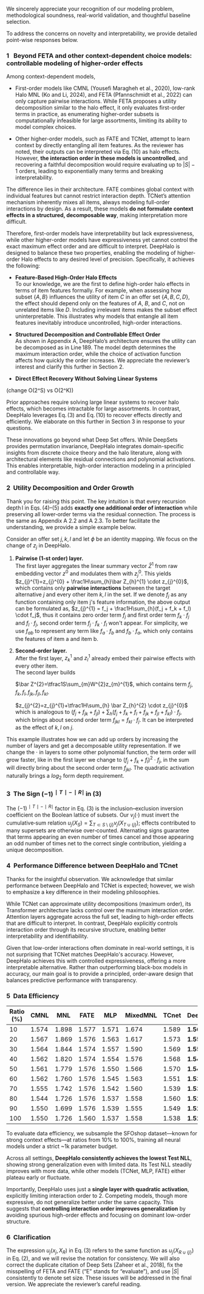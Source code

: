 We sincerely appreciate your recognition of our modeling problem, methodological soundness, real-world validation, and thoughtful baseline selection. 

To address the concerns on novelty and interpretability, we provide detailed point-wise responses below.

### 1&nbsp;&nbsp; Beyond FETA and other context-dependent choice models: controllable modeling of higher‑order effects  
Among context-dependent models, 

- First-order models like CMNL (Yousefi Maragheh et al., 2020), low-rank Halo MNL (Ko and Li, 2024), and FETA (Pfannschmidt et al., 2022) can only capture pairwise interactions. While FETA proposes a utility decomposition similar to the halo effect, it only evaluates first-order terms in practice, as enumerating higher-order subsets is computationally infeasible for large assortments, limiting its ability to model complex choices.

- Other higher-order models, such as FATE and TCNet, attempt to learn context by directly entangling all item features. As the reviewer has noted, their outputs can be interpreted via Eq. (10) as halo effects. However, **the interaction order in these models is uncontrolled**, and recovering a faithful decomposition would require evaluating up to $|S|-1$ orders, leading to exponentially many terms and breaking interpretability.

The difference lies in their architecture. FATE combines global context with individual features but cannot restrict interaction depth. TCNet’s attention mechanism inherently mixes all items, always modeling full-order interactions by design. As a result, these models **do not formulate context effects in a structured, decomposable way**, making interpretation more difficult.

Therefore, first-order models have interpretability but lack expressiveness, while other higher-order models have expressiveness yet cannot control the exact maximum effect order and are difficult to interpret. DeepHalo is designed to balance these two properties, enabling the modeling of higher-order Halo effects to any desired level of precision. Specifically, it achieves the following:

- **Feature-Based High-Order Halo Effects**  
  To our knowledge, we are the first to define high-order halo effects in terms of item features formally. For example, when assessing how subset $\{A, B\}$ influences the utility of item $C$ in an offer set $\{A, B, C, D\}$, the effect should depend only on the features of $A$, $B$, and $C$, not on unrelated items like $D$. Including irrelevant items makes the subset effect uninterpretable. This illustrates why models that entangle all item features inevitably introduce uncontrolled, high-order interactions.

- **Structured Decomposition and Controllable Effect Order**  
  As shown in Appendix A, DeepHalo’s architecture ensures the utility can be decomposed as in Line 189. The model depth determines the maximum interaction order, while the choice of activation function affects how quickly the order increases. We appreciate the reviewer’s interest and clarify this further in Section 2.

- **Direct Effect Recovery Without Solving Linear Systems**

 (change O(2^S) vs O(2^K))

  Prior approaches require solving large linear systems to recover halo effects, which becomes intractable for large assortments. In contrast, DeepHalo leverages Eq. (3) and Eq. (10) to recover effects directly and efficiently. We elaborate on this further in Section 3 in response to your questions. 

These innovations go beyond what Deep Set offers. While DeepSets provides permutation invariance, DeepHalo integrates domain-specific insights from discrete choice theory and the halo literature, along with architectural elements like residual connections and polynomial activations. This enables interpretable, high-order interaction modeling in a principled and controllable way.


### **2&nbsp;&nbsp;Utility Decomposition and Order Growth**

Thank you for raising this point. The key intuition is that every recursion depth l in Eqs. (4)–(5) adds **exactly one additional order of interaction** while preserving all lower‑order terms via the residual connection. The process is the same as Appendix A 2.2 and A 2.3. To better facilitate the understanding, we provide a simple example below.

Consider an offer set ${j, k, l}$ and let $\phi$ be an identity mapping. We focus on the change of $z_{j}$ in DeepHalo.
1. **Pairwise (1‑st order) layer.**  
   The first layer aggregates the linear summary vector $\bar Z^{1}$ from raw embedding vector $z^{0}$ and modulates them with $z_{j}^{0}$. This yields  
   $z_{j}^{1}=z_{j}^{0} + \frac1H\sum_{h}\bar Z_{h}^{1} \cdot z_{j}^{0}$, which contains only **pairwise interactions** between the target alternative $j$ and every other item $k, l$ in the set.
   If we denote $f_j$ as any function containing only item j's feature information, the above output can be formulated as,
   $z_{j}^{1} = f_j + \frac1H\sum_{h}(f_j + f_k + f_l) \cdot f_j$, thus it contains zero order term $f_j$ and first order term $f_k \cdot f_j$ and $f_l \cdot f_j$, second order term $f_j \cdot f_k \cdot f_l$ won't appear. For simplicity, we use $f_{ab}$ to represent any term like $f_a \cdot f_b$ and $f_b \cdot f_a$, which only contains the features of item a and item b.

2. **Second‑order layer.**  
   After the first layer, $z_{k}^{1}$ and $z_{l}^{1}$ already embed their pairwise effects with every other item.  
   The second layer builds
    
   $\bar Z^{2}=\tfrac1S\sum_{m}W^{2}z_{m}^{1}$, which contains term $f_j, f_k, f_l, f_{jk}, f_{jl}, f_{kl}$.
   
   $z_{j}^{2}=z_{j}^{1}+\tfrac1H\sum_{h} \bar Z_{h}^{2} \cdot z_{j}^{0}$ which is analogous to $(f_j + f_{jk} + f_{jl}) + \sum_h(f_j + f_k + f_l + f_{jk} + f_{jl} + f_{kl}) \cdot f_j$,
   which brings about second order term $f_{jkl} = f_{kl} \cdot f_{j}$. It can be interpreted as the effect of ${k,l}$ on $j$.

This example illustrates how we can add up orders by increasing the number of layers and get a decomposable utility representation. If we change the $\cdot$ in layers to some other polynomial function, the term order will grow faster, like in the first layer we change to $(f_j + f_k + f_l)^2 \cdot f_j$, in the sum will directly bring about the second order term $f_{jkl}$. The quadratic activation naturally brings a $log_2$ form depth requirement.

### **3&nbsp;&nbsp;The Sign $(−1)^{∣T∣−∣R∣}$ in (3)**
The $(−1)^{∣T∣−∣R∣}$ factor in Eq. (3) is the inclusion–exclusion inversion coefficient on the Boolean lattice of subsets. Our $v_j(⋅)$ must invert the cumulative‑sum relation $u_j(X_S)=\sum_{T\subset S\setminus\{j\}} v_j(X_{T\cup\{j\}})$; effects contributed to many supersets are otherwise over‑counted. Alternating signs guarantee that terms appearing an even number of times cancel and those appearing an odd number of times net to the correct single contribution, yielding a unique decomposition. 

### **4&nbsp;&nbsp;Performance Difference between DeepHalo and TCnet**
Thanks for the insightful observation. We acknowledge that similar performance between DeepHalo and TCNet is expected; however, we wish to emphasize a key difference in their modeling philosophies.

While TCNet can approximate utility decompositions (maximum order), its Transformer architecture lacks control over the maximum interaction order. Attention layers aggregate across the full set, leading to high-order effects that are difficult to interpret. In contrast, DeepHalo explicitly controls interaction order through its recursive structure, enabling better interpretability and identifiability.

Given that low-order interactions often dominate in real-world settings, it is not surprising that TCNet matches DeepHalo's accuracy. However, DeepHalo achieves this with controlled expressiveness, offering a more interpretable alternative. Rather than outperforming black-box models in accuracy, our main goal is to provide a principled, order-aware design that balances predictive performance with transparency.

### **5&nbsp;&nbsp;Data Efficiency**
| Ratio (%) | CMNL  | MNL   | FATE   | MLP   | MixedMNL | TCnet | **DeepHalo** |
|-----------|-------|-------|--------|-------|-----------|--------|--------------|
| 10        | 1.574 | 1.898 | 1.577 | 1.571 | 1.674     | 1.589 | **1.566**     |
| 20        | 1.567 | 1.869 | 1.576 | 1.563 | 1.617     | 1.573 | **1.558**     |
| 30        | 1.564 | 1.844 | 1.574 | 1.557 | 1.590     | 1.569 | **1.551**     |
| 40        | 1.562 | 1.820 | 1.574 | 1.554 | 1.576     | 1.568 | **1.548**     |
| 50        | 1.561 | 1.779 | 1.576 | 1.550 | 1.566     | 1.570 | **1.544**     |
| 60        | 1.562 | 1.760 | 1.576 | 1.545 | 1.563     | 1.551 | **1.537**     |
| 70        | 1.555 | 1.742 | 1.576 | 1.542 | 1.560     | 1.539 | **1.532**     |
| 80        | 1.544 | 1.726 | 1.576 | 1.537 | 1.558     | 1.560 | **1.528**     |
| 90        | 1.550 | 1.699 | 1.576 | 1.539 | 1.555     | 1.549 | **1.526**     |
| 100       | 1.550 | 1.726 | 1.560 | 1.537 | 1.558     | 1.538 | **1.528**     |

To evaluate data efficiency, we subsample the SFOshop dataset—known for strong context effects—at ratios from 10% to 100%, training all neural models under a strict ~1k parameter budget.

Across all settings, **DeepHalo consistently achieves the lowest Test NLL**, showing strong generalization even with limited data. Its Test NLL steadily improves with more data, while other models (TCNet, MLP, FATE) either plateau early or fluctuate.

Importantly, DeepHalo uses just a **single layer with quadratic activation**, explicitly limiting interaction order to 2. Competing models, though more expressive, do not generalize better under the same capacity. This suggests that **controlling interaction order improves generalization** by avoiding spurious high-order effects and focusing on dominant low-order structure.


### **6&nbsp;&nbsp;Clarification**
The expression $u_j(x_j, X_R)$ in Eq. (3) refers to the same function as $u_j(X_{R \cup \{j\}})$ in Eq. (2), and we will revise the notation for consistency. We will also correct the duplicate citation of Deep Sets [Zaheer et al., 2018], fix the misspelling of FETA and FATE (“E” stands for “evaluate”), and use $|S|$ consistently to denote set size. These issues will be addressed in the final version. We appreciate the reviewer’s careful reading.


